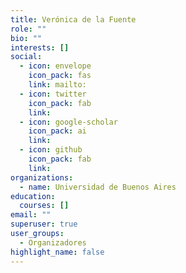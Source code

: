 ```yaml
---
title: Verónica de la Fuente
role: ""
bio: ""
interests: []
social:
  - icon: envelope
    icon_pack: fas
    link: mailto:
  - icon: twitter
    icon_pack: fab
    link: 
  - icon: google-scholar
    icon_pack: ai
    link: 
  - icon: github
    icon_pack: fab
    link: 
organizations:
  - name: Universidad de Buenos Aires
education:
  courses: []
email: ""
superuser: true
user_groups:
  - Organizadores
highlight_name: false
---
```

